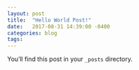 ```yaml
---
layout: post
title:  "Hello World Post!"
date:   2017-08-31 14:39:00 -0400
categories: blog
tags:
---
```

You’ll find this post in your `_posts` directory.
